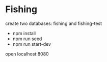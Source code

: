 # Fishing

create two databases: fishing and fishing-test

* npm install
* npm run seed
* npm run start-dev

open localhost:8080
